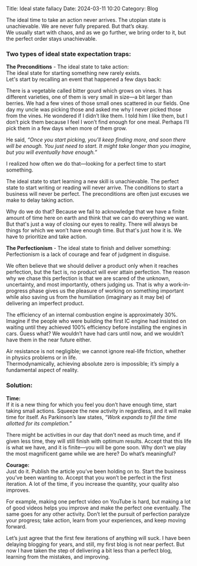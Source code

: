 Title: Ideal state fallacy
Date: 2024-03-11 10:20
Category: Blog

The ideal time to take an action never arrives. The utopian state is unachievable. We are never fully prepared. But that’s okay.  
We usually start with chaos, and as we go further, we bring order to it, but the perfect order stays unachievable.  

### Two types of ideal state expectation traps:

**The Preconditions** - The ideal state to take action:  
The ideal state for starting something new rarely exists.  
Let's start by recalling an event that happened a few days back:  

There is a vegetable called bitter gourd which grows on vines. It has different varieties, one of them is very small in size—a bit larger than berries. We had a few vines of those small ones scattered in our fields. One day my uncle was picking those and asked me why I never picked those from the vines. He wondered if I didn’t like them. I told him I like them, but I don’t pick them because I feel I won’t find enough for one meal. Perhaps I’ll pick them in a few days when more of them grow.  

He said, *“Once you start picking, you’ll keep finding more, and soon there will be enough. You just need to start. It might take longer than you imagine, but you will eventually have enough.”*  

I realized how often we do that—looking for a perfect time to start something.  

The ideal state to start learning a new skill is unachievable. The perfect state to start writing or reading will never arrive. The conditions to start a business will never be perfect. The preconditions are often just excuses we make to delay taking action.  

Why do we do that? Because we fail to acknowledge that we have a finite amount of time here on earth and think that we can do everything we want. But that's just a way of closing our eyes to reality. There will always be things for which we won’t have enough time. But that's just how it is. We have to prioritize and take action.  

**The Perfectionism** - The ideal state to finish and deliver something:  
Perfectionism is a lack of courage and fear of judgment in disguise.  

We often believe that we should deliver a product only when it reaches perfection, but the fact is, no product will ever attain perfection. The reason why we chase this perfection is that we are scared of the unknown, uncertainty, and most importantly, others judging us. That is why a work-in-progress phase gives us the pleasure of working on something important while also saving us from the humiliation (imaginary as it may be) of delivering an imperfect product.  

The efficiency of an internal combustion engine is approximately 30%. Imagine if the people who were building the first IC engine had insisted on waiting until they achieved 100% efficiency before installing the engines in cars. Guess what? We wouldn’t have had cars until now, and we wouldn’t have them in the near future either.  

Air resistance is not negligible; we cannot ignore real-life friction, whether in physics problems or in life.  
Thermodynamically, achieving absolute zero is impossible; it’s simply a fundamental aspect of reality.  

### Solution:

**Time:**  
If it is a new thing for which you feel you don’t have enough time, start taking small actions. Squeeze the new activity in regardless, and it will make time for itself. As Parkinson’s law states, *“Work expands to fill the time allotted for its completion.”*  

There might be activities in our day that don’t need as much time, and if given less time, they will still finish with optimum results. Accept that this life is what we have, and it is finite—you will be gone soon. Why don’t we play the most magnificent game while we are here? Do what’s meaningful?  

**Courage:**  
Just do it. Publish the article you’ve been holding on to. Start the business you’ve been wanting to. Accept that you won’t be perfect in the first iteration. A lot of the time, if you increase the quantity, your quality also improves.  

For example, making one perfect video on YouTube is hard, but making a lot of good videos helps you improve and make the perfect one eventually. The same goes for any other activity. Don’t let the pursuit of perfection paralyze your progress; take action, learn from your experiences, and keep moving forward.  

Let’s just agree that the first few iterations of anything will suck. I have been delaying blogging for years, and still, my first blog is not near perfect. But now I have taken the step of delivering a bit less than a perfect blog, learning from the mistakes, and improving.  
